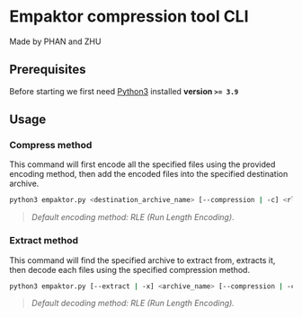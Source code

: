 # Empaktor compression tool CLI

Made by PHAN and ZHU

## Prerequisites

Before starting we first need [Python3](https://www.python.org/downloads/) installed **version `>= 3.9`**

## Usage

### Compress method

This command will first encode all the specified files using the provided encoding method, then add the encoded files into the specified destination archive.

```bash
python3 empaktor.py <destination_archive_name> [--compression | -c] <rle | huffman | bwt> <...files>
```

> _Default encoding method: RLE (Run Length Encoding)_.

### Extract method

This command will find the specified archive to extract from, extracts it, then decode each files using the specified compression method.

```bash
python3 empaktor.py [--extract | -x] <archive_name> [--compression | -c] <rle | huffman | bwt>
```

> _Default decoding method: RLE (Run Length Encoding)._

